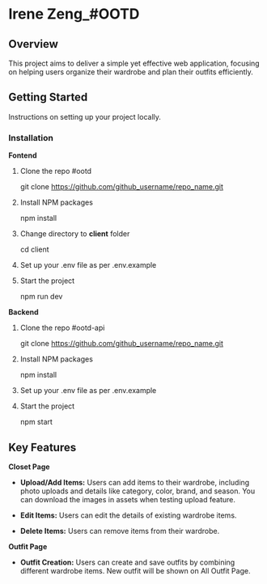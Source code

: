 # Irene Zeng_#OOTD

  

## Overview

This project aims to deliver a simple yet effective web application, focusing on helping users organize their wardrobe and plan their outfits efficiently.

##  Getting Started
Instructions on setting up your project locally. 

### Installation

**Fontend**

1.  Clone the repo #ootd
    
    git clone https://github.com/github_username/repo_name.git

2.  Install NPM packages

	npm install

3. Change directory to  **client** folder

	cd client

4. Set up your .env file as per .env.example

5. Start the project

    npm run dev

**Backend**

1.  Clone the repo #ootd-api
    
    git clone https://github.com/github_username/repo_name.git

2.  Install NPM packages

	npm install

4. Set up your .env file as per .env.example

5. Start the project

    npm start

## Key Features

**Closet Page**

-  **Upload/Add Items:** Users can add items to their wardrobe, including photo uploads and details like category, color, brand, and season. You can download the images in assets when testing upload feature.

-  **Edit Items:** Users can edit the details of existing wardrobe items.

-  **Delete Items:** Users can remove items from their wardrobe.

**Outfit Page**

-  **Outfit Creation:** Users can create and save outfits by combining different wardrobe items. New outfit will be shown on All Outfit Page.

 